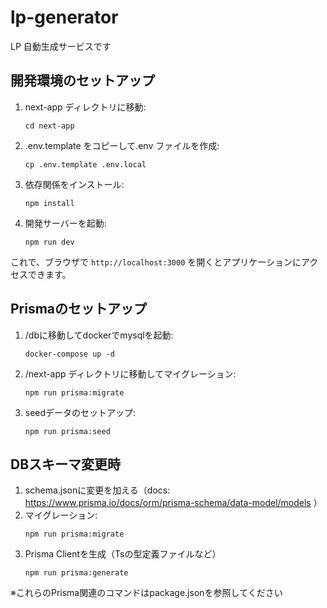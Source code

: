 # lp-generator

LP 自動生成サービスです

## 開発環境のセットアップ

1. next-app ディレクトリに移動:

   ```
   cd next-app
   ```

2. .env.template をコピーして.env ファイルを作成:

   ```
   cp .env.template .env.local
   ```

3. 依存関係をインストール:

   ```
   npm install
   ```

4. 開発サーバーを起動:
   ```
   npm run dev
   ```

これで、ブラウザで `http://localhost:3000` を開くとアプリケーションにアクセスできます。

## Prismaのセットアップ
1. /dbに移動してdockerでmysqlを起動:
   ```
   docker-compose up -d
   ```
2. /next-app ディレクトリに移動してマイグレーション:
   ```
   npm run prisma:migrate
   ```
3. seedデータのセットアップ:
   ```
   npm run prisma:seed
   ```

## DBスキーマ変更時
1. schema.jsonに変更を加える（docs: https://www.prisma.io/docs/orm/prisma-schema/data-model/models ）
2. マイグレーション:
   ```
   npm run prisma:migrate
   ```
3. Prisma Clientを生成（Tsの型定義ファイルなど）
   ```
   npm run prisma:generate
   ```

※これらのPrisma関連のコマンドはpackage.jsonを参照してください
